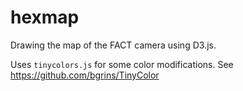 hexmap
======

Drawing the  map of the FACT camera using D3.js. 

Uses `tinycolors.js` for some color modifications. See https://github.com/bgrins/TinyColor
  
